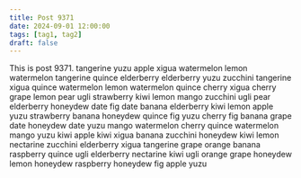 ```yaml
---
title: Post 9371
date: 2024-09-01 12:00:00
tags: [tag1, tag2]
draft: false
---
```

This is post 9371.
tangerine
yuzu
apple
xigua
watermelon
lemon
watermelon
tangerine
quince
elderberry
elderberry
yuzu
zucchini
tangerine
xigua
quince
watermelon
lemon
watermelon
quince
cherry
xigua
cherry
grape
lemon
pear
ugli
strawberry
kiwi
lemon
mango
zucchini
ugli
pear
elderberry
honeydew
date
fig
date
banana
elderberry
kiwi
lemon
apple
yuzu
strawberry
banana
honeydew
quince
fig
yuzu
cherry
fig
banana
grape
date
honeydew
date
yuzu
mango
watermelon
cherry
quince
watermelon
mango
yuzu
kiwi
apple
kiwi
xigua
banana
zucchini
honeydew
kiwi
lemon
nectarine
zucchini
elderberry
xigua
tangerine
grape
orange
banana
raspberry
quince
ugli
elderberry
nectarine
kiwi
ugli
orange
grape
honeydew
lemon
honeydew
raspberry
honeydew
fig
apple
yuzu

